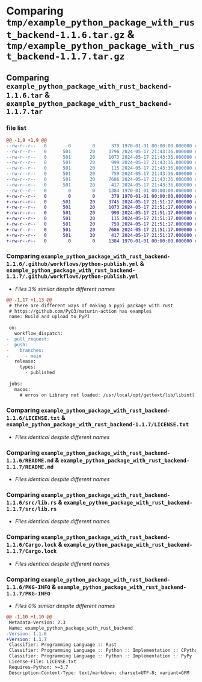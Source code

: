 # Comparing `tmp/example_python_package_with_rust_backend-1.1.6.tar.gz` & `tmp/example_python_package_with_rust_backend-1.1.7.tar.gz`

## Comparing `example_python_package_with_rust_backend-1.1.6.tar` & `example_python_package_with_rust_backend-1.1.7.tar`

### file list

```diff
@@ -1,9 +1,9 @@
--rw-r--r--   0        0        0      379 1970-01-01 00:00:00.000000 example_python_package_with_rust_backend-1.1.6/Cargo.toml
--rw-r--r--   0      501       20     3796 2024-05-17 21:43:36.000000 example_python_package_with_rust_backend-1.1.6/.github/workflows/python-publish.yml
--rw-r--r--   0      501       20     1073 2024-05-17 21:43:36.000000 example_python_package_with_rust_backend-1.1.6/LICENSE.txt
--rw-r--r--   0      501       20      999 2024-05-17 21:43:36.000000 example_python_package_with_rust_backend-1.1.6/README.md
--rw-r--r--   0      501       20      115 2024-05-17 21:43:36.000000 example_python_package_with_rust_backend-1.1.6/examples/usage.py
--rw-r--r--   0      501       20      759 2024-05-17 21:43:36.000000 example_python_package_with_rust_backend-1.1.6/src/lib.rs
--rw-r--r--   0      501       20     7686 2024-05-17 21:43:36.000000 example_python_package_with_rust_backend-1.1.6/Cargo.lock
--rw-r--r--   0      501       20      417 2024-05-17 21:43:36.000000 example_python_package_with_rust_backend-1.1.6/pyproject.toml
--rw-r--r--   0        0        0     1384 1970-01-01 00:00:00.000000 example_python_package_with_rust_backend-1.1.6/PKG-INFO
+-rw-r--r--   0        0        0      379 1970-01-01 00:00:00.000000 example_python_package_with_rust_backend-1.1.7/Cargo.toml
+-rw-r--r--   0      501       20     3745 2024-05-17 21:51:17.000000 example_python_package_with_rust_backend-1.1.7/.github/workflows/python-publish.yml
+-rw-r--r--   0      501       20     1073 2024-05-17 21:51:17.000000 example_python_package_with_rust_backend-1.1.7/LICENSE.txt
+-rw-r--r--   0      501       20      999 2024-05-17 21:51:17.000000 example_python_package_with_rust_backend-1.1.7/README.md
+-rw-r--r--   0      501       20      115 2024-05-17 21:51:17.000000 example_python_package_with_rust_backend-1.1.7/examples/usage.py
+-rw-r--r--   0      501       20      759 2024-05-17 21:51:17.000000 example_python_package_with_rust_backend-1.1.7/src/lib.rs
+-rw-r--r--   0      501       20     7686 2024-05-17 21:51:17.000000 example_python_package_with_rust_backend-1.1.7/Cargo.lock
+-rw-r--r--   0      501       20      417 2024-05-17 21:51:17.000000 example_python_package_with_rust_backend-1.1.7/pyproject.toml
+-rw-r--r--   0        0        0     1384 1970-01-01 00:00:00.000000 example_python_package_with_rust_backend-1.1.7/PKG-INFO
```

### Comparing `example_python_package_with_rust_backend-1.1.6/.github/workflows/python-publish.yml` & `example_python_package_with_rust_backend-1.1.7/.github/workflows/python-publish.yml`

 * *Files 3% similar despite different names*

```diff
@@ -1,17 +1,13 @@
 # there are different ways of making a pypi package with rust
 # https://github.com/PyO3/maturin-action has examples
 name: Build and upload to PyPI
 
 on:
   workflow_dispatch:
-  pull_request:
-  push:
-    branches:
-      - main
   release:
     types:
       - published
 
 jobs:
   macos:
     # erros on Library not loaded: /usr/local/opt/gettext/lib/libintl.8.dylib
```

### Comparing `example_python_package_with_rust_backend-1.1.6/LICENSE.txt` & `example_python_package_with_rust_backend-1.1.7/LICENSE.txt`

 * *Files identical despite different names*

### Comparing `example_python_package_with_rust_backend-1.1.6/README.md` & `example_python_package_with_rust_backend-1.1.7/README.md`

 * *Files identical despite different names*

### Comparing `example_python_package_with_rust_backend-1.1.6/src/lib.rs` & `example_python_package_with_rust_backend-1.1.7/src/lib.rs`

 * *Files identical despite different names*

### Comparing `example_python_package_with_rust_backend-1.1.6/Cargo.lock` & `example_python_package_with_rust_backend-1.1.7/Cargo.lock`

 * *Files identical despite different names*

### Comparing `example_python_package_with_rust_backend-1.1.6/PKG-INFO` & `example_python_package_with_rust_backend-1.1.7/PKG-INFO`

 * *Files 0% similar despite different names*

```diff
@@ -1,10 +1,10 @@
 Metadata-Version: 2.3
 Name: example_python_package_with_rust_backend
-Version: 1.1.6
+Version: 1.1.7
 Classifier: Programming Language :: Rust
 Classifier: Programming Language :: Python :: Implementation :: CPython
 Classifier: Programming Language :: Python :: Implementation :: PyPy
 License-File: LICENSE.txt
 Requires-Python: >=3.7
 Description-Content-Type: text/markdown; charset=UTF-8; variant=GFM
```

